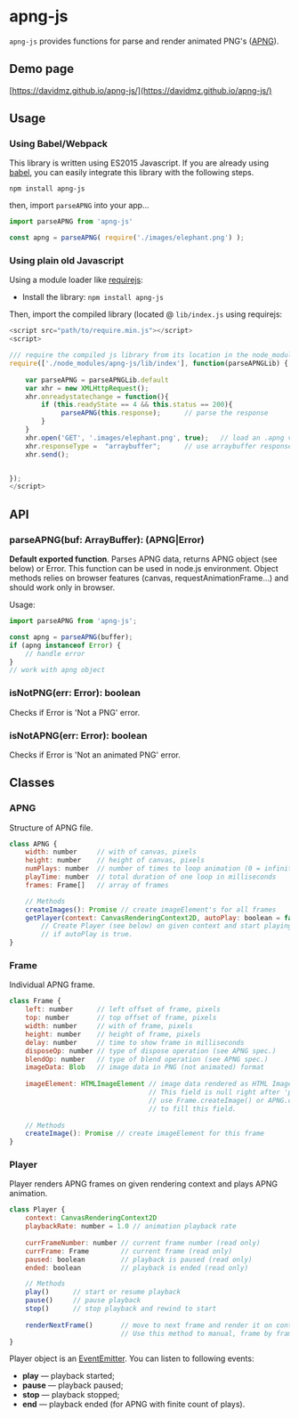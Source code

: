 # apng-js

`apng-js` provides functions for parse and render animated PNG's 
([APNG](https://en.wikipedia.org/wiki/APNG)).
 
## Demo page

[https://davidmz.github.io/apng-js/](https://davidmz.github.io/apng-js/)
 
## Usage

### Using Babel/Webpack

This library is written using ES2015 Javascript. If you are already using [babel](https://babeljs.io), you can easily integrate this library with the following steps.

`npm install apng-js`

then, import `parseAPNG` into your app...

```JavaScript
import parseAPNG from 'apng-js'

const apng = parseAPNG( require('./images/elephant.png') );

```



### Using plain old Javascript

Using a module loader like [requirejs](http://requirejs.org/):

- Install the library: `npm install apng-js`

Then, import the compiled library (located @ `lib/index.js` using requirejs:

```JavaScript
<script src="path/to/require.min.js"></script>
<script>

/// require the compiled js library from its location in the node_modules folder:
require(['./node_modules/apng-js/lib/index'], function(parseAPNGLib) {
    
    var parseAPNG = parseAPNGLib.default
    var xhr = new XMLHttpRequest();
    xhr.onreadystatechange = function(){
        if (this.readyState == 4 && this.status == 200){
             parseAPNG(this.response);      // parse the response
        }
    }
    xhr.open('GET', '.images/elephant.png', true);   // load an .apng via ajax
    xhr.responseType =  "arraybuffer";      // use arraybuffer response
    xhr.send(); 


});
</script>
```

## API

### parseAPNG(buf: ArrayBuffer): (APNG|Error)

**Default exported function**. Parses APNG data, returns APNG object (see below) or Error.
This function can be used in node.js environment.
Object methods relies on browser features (canvas, requestAnimationFrame…)
and should work only in browser.

Usage:
```JavaScript
import parseAPNG from 'apng-js';

const apng = parseAPNG(buffer);
if (apng instanceof Error) {
    // handle error
}
// work with apng object
```

### isNotPNG(err: Error): boolean

Checks if Error is 'Not a PNG' error.

### isNotAPNG(err: Error): boolean

Checks if Error is 'Not an animated PNG' error.

## Classes

### APNG
Structure of APNG file.
```JavaScript
class APNG {
    width: number     // with of canvas, pixels
    height: number    // height of canvas, pixels
    numPlays: number  // number of times to loop animation (0 = infinite looping)
    playTime: number  // total duration of one loop in milliseconds
    frames: Frame[]   // array of frames

    // Methods
    createImages(): Promise // create imageElement's for all frames
    getPlayer(context: CanvasRenderingContext2D, autoPlay: boolean = false): Promise.<Player>
        // Create Player (see below) on given context and start playing
        // if autoPlay is true.
}
````

### Frame
Individual APNG frame.
```JavaScript
class Frame {
    left: number      // left offset of frame, pixels
    top: number       // top offset of frame, pixels
    width: number     // with of frame, pixels
    height: number    // height of frame, pixels
    delay: number     // time to show frame in milliseconds
    disposeOp: number // type of dispose operation (see APNG spec.)
    blendOp: number   // type of blend operation (see APNG spec.)
    imageData: Blob   // image data in PNG (not animated) format
    
    imageElement: HTMLImageElement // image data rendered as HTML Image element.
                                   // This field is null right after 'parse',
                                   // use Frame.createImage() or APNG.createImages()
                                   // to fill this field.
                                   
    // Methods
    createImage(): Promise // create imageElement for this frame
}
```
### Player
Player renders APNG frames on given rendering context and plays APNG animation.
```JavaScript
class Player {
    context: CanvasRenderingContext2D
    playbackRate: number = 1.0 // animation playback rate
           
    currFrameNumber: number // current frame number (read only)
    currFrame: Frame        // current frame (read only)
    paused: boolean         // playback is paused (read only)
    ended: boolean          // playback is ended (read only)

    // Methods
    play()      // start or resume playback
    pause()     // pause playback
    stop()      // stop playback and rewind to start
    
    renderNextFrame()       // move to next frame and render it on context
                            // Use this method to manual, frame by frame, rendering.
}
```

Player object is an [EventEmitter](https://nodejs.org/api/events.html). You can listen to following events:

  * **play** — playback started;
  * **pause** — playback paused;
  * **stop** — playback stopped;
  * **end** — playback ended (for APNG with finite count of plays).
